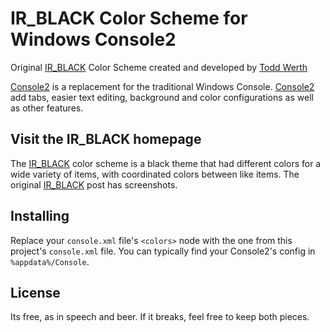 # IR\_BLACK Color Scheme for Windows Console2

Original [IR\_BLACK] Color Scheme created and developed by [Todd Werth][IR\_BLACK]

[Console2] is a replacement for the traditional Windows Console. [Console2] add tabs, easier text editing, background and color configurations as well as other features.

## Visit the IR\_BLACK homepage

The [IR\_BLACK] color scheme is a black theme that had different colors for a wide variety of items, with coordinated colors between like items. The original [IR\_BLACK] post has screenshots.

## Installing

Replace your `console.xml` file's `<colors>` node with the one from this project's `console.xml` file. You can typically find your Console2's config in `%appdata%/Console`.

## License

Its free, as in speech and beer. If it breaks, feel free to keep both pieces.

[IR\_BLACK]:         http://blog.toddwerth.com/entries/show/2    "IR\_BLACK Post: The last TextMate theme you'll ever need"
[Console2]:          http://sourceforge.net/projects/console     "Console2 Project Homeage"
